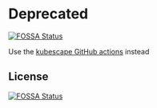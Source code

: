 # Deprecated
[![FOSSA Status](https://app.fossa.com/api/projects/git%2Bgithub.com%2Fkubescape%2Fhelm-github-action.svg?type=shield)](https://app.fossa.com/projects/git%2Bgithub.com%2Fkubescape%2Fhelm-github-action?ref=badge_shield)

Use the [kubescape GitHub actions](https://github.com/kubescape/github-action#kubescape-action) instead

## License
[![FOSSA Status](https://app.fossa.com/api/projects/git%2Bgithub.com%2Fkubescape%2Fhelm-github-action.svg?type=large)](https://app.fossa.com/projects/git%2Bgithub.com%2Fkubescape%2Fhelm-github-action?ref=badge_large)